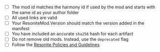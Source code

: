 <!-- This template is provided for your convenience: feel free to delete it from your PR -->

- [ ] The mod id matches the harmony id if used by the mod and starts with the same id as your author folder
- [ ] All used links are valid
- [ ] Your ResoniteMod.Version should match the version added in the manifest
- [ ] You have included an accurate `sha256` hash for each artifact
- [ ] Do not remove old mods. Instead, use the `deprecated` flag
- [ ] Follow the [Resonite Policies and Guidelines](https://resonite.com/policies/)
